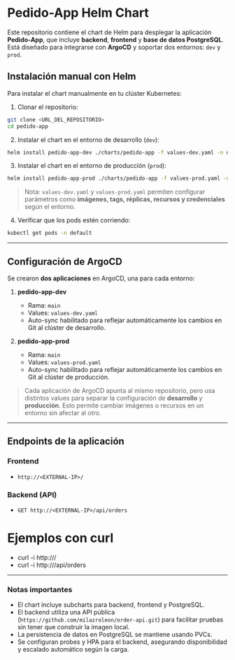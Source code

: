 
# Pedido-App Helm Chart

Este repositorio contiene el chart de Helm para desplegar la aplicación **Pedido-App**, que incluye **backend**, **frontend** y **base de datos PostgreSQL**. Está diseñado para integrarse con **ArgoCD** y soportar dos entornos: `dev` y `prod`.



## Instalación manual con Helm

Para instalar el chart manualmente en tu clúster Kubernetes:

1. Clonar el repositorio:

```bash
git clone <URL_DEL_REPOSITORIO>
cd pedido-app
````

2. Instalar el chart en el entorno de desarrollo (`dev`):

```bash
helm install pedido-app-dev ./charts/pedido-app -f values-dev.yaml -n default
```

3. Instalar el chart en el entorno de producción (`prod`):

```bash
helm install pedido-app-prod ./charts/pedido-app -f values-prod.yaml -n default
```

> Nota: `values-dev.yaml` y `values-prod.yaml` permiten configurar parámetros como **imágenes, tags, réplicas, recursos y credenciales** según el entorno.

4. Verificar que los pods estén corriendo:

```bash
kubectl get pods -n default
```

---

## Configuración de ArgoCD

Se crearon **dos aplicaciones** en ArgoCD, una para cada entorno:

1. **pedido-app-dev**

   * Rama: `main`
   * Values: `values-dev.yaml`
   * Auto-sync habilitado para reflejar automáticamente los cambios en Git al clúster de desarrollo.

2. **pedido-app-prod**

   * Rama: `main`
   * Values: `values-prod.yaml`
   * Auto-sync habilitado para reflejar automáticamente los cambios en Git al clúster de producción.

> Cada aplicación de ArgoCD apunta al mismo repositorio, pero usa distintos values para separar la configuración de **desarrollo** y **producción**. Esto permite cambiar imágenes o recursos en un entorno sin afectar al otro.

---
## Endpoints de la aplicación

### Frontend
- `http://<EXTERNAL-IP>/`

### Backend (API)
- `GET http://<EXTERNAL-IP>/api/orders`

# Ejemplos con curl
- curl -i http://<EXTERNAL-IP>/
- curl -i http://<EXTERNAL-IP>/api/orders
---
### Notas importantes

* El chart incluye subcharts para backend, frontend y PostgreSQL.
* El backend utiliza una API pública (`https://github.com/milazroleon/order-api.git`) para facilitar pruebas sin tener que construir la imagen local.
* La persistencia de datos en PostgreSQL se mantiene usando PVCs.
* Se configuran probes y HPA para el backend, asegurando disponibilidad y escalado automático según la carga.

